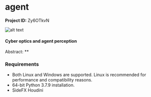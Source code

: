 # agent

**Project ID:** Zy6OTkvN

![alt text](https://github.com/epochlab/agent/blob/main/sample.png)

#### Cyber optics and agent perception
Abstract: **

### Requirements

- Both Linux and Windows are supported. Linux is recommended for performance and compatibility reasons.
- 64-bit Python 3.7.9 installation.
- SideFX Houdini
